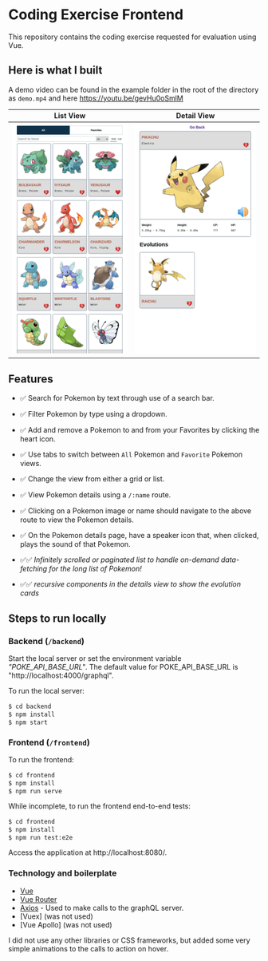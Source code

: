 # Coding Exercise Frontend

This repository contains the coding exercise requested for evaluation using Vue.

## Here is what I built

A demo video can be found in the example folder in the root of the directory as `demo.mp4` and here https://youtu.be/gevHu0oSmlM

|         List View          |         Detail View          |
| :------------------------: | :--------------------------: |
| ![](example/list-view.png) | ![](example/detail-view.png) |

## Features

- ✅ Search for Pokemon by text through use of a search bar.
- ✅ Filter Pokemon by type using a dropdown.
- ✅ Add and remove a Pokemon to and from your Favorites by clicking the heart icon.
- ✅ Use tabs to switch between `All` Pokemon and `Favorite` Pokemon views.
- ✅ Change the view from either a grid or list.
- ✅ View Pokemon details using a `/:name` route.
- ✅ Clicking on a Pokemon image or name should navigate to the above route to view the Pokemon details.
- ✅ On the Pokemon details page, have a speaker icon that, when clicked, plays the sound of that Pokemon.

- ✅✅ _Infinitely scrolled or paginated list to handle on-demand data-fetching for the long list of Pokemon!_
- ✅✅ _recursive components in the details view to show the evolution cards_

## Steps to run locally

### Backend (`/backend`)

Start the local server or set the environment variable _"POKE_API_BASE_URL"_. The default value for POKE_API_BASE_URL is "http://localhost:4000/graphql".

To run the local server:

```
$ cd backend
$ npm install
$ npm start
```

### Frontend (`/frontend`)

To run the frontend:

```
$ cd frontend
$ npm install
$ npm run serve
```

While incomplete, to run the frontend end-to-end tests:

```
$ cd frontend
$ npm install
$ npm run test:e2e
```

Access the application at http://localhost:8080/.

### Technology and boilerplate

- [Vue](https://vuejs.org/)
- [Vue Router](https://router.vuejs.org/)
- [Axios](https://github.com/axios/axios) - Used to make calls to the graphQL server.
- [Vuex] (was not used)
- [Vue Apollo] (was not used)

I did not use any other libraries or CSS frameworks, but added some very simple animations to the calls to action on hover.
